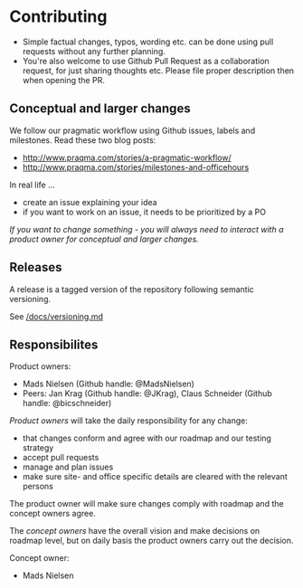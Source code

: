 # Contributing


* Simple factual changes, typos, wording etc. can be done using pull requests without any further planning.
* You're also welcome to use Github Pull Request as a collaboration request, for just sharing thoughts etc. Please file proper description then when opening the PR.

## Conceptual and larger changes

We follow our pragmatic workflow using Github issues, labels and milestones. Read these two blog posts:

* http://www.praqma.com/stories/a-pragmatic-workflow/
* http://www.praqma.com/stories/milestones-and-officehours

In real life ...

* create an issue explaining your idea
* if you want to work on an issue, it needs to be prioritized by a PO

_If you want to change something - you will always need to interact with a product owner for conceptual and larger changes._


## Releases

A release is a tagged version of the repository following semantic versioning.

See [/docs/versioning.md](/docs/versioning.md)

## Responsibilites

Product owners:

* Mads Nielsen (Github handle: @MadsNielsen)
* Peers: Jan Krag (Github handle: @JKrag), Claus Schneider (Github handle: @bicschneider)

_Product owners_ will take the daily responsibility for any change:

* that changes conform and agree with our roadmap and our testing strategy
* accept pull requests
* manage and plan issues
* make sure site- and office specific details are cleared with the relevant persons

The product owner will make sure changes comply with roadmap and the concept owners agree.

The _concept owners_ have the overall vision and make decisions on roadmap level, but on daily basis the product owners carry out the decision.

Concept owner:

* Mads Nielsen
